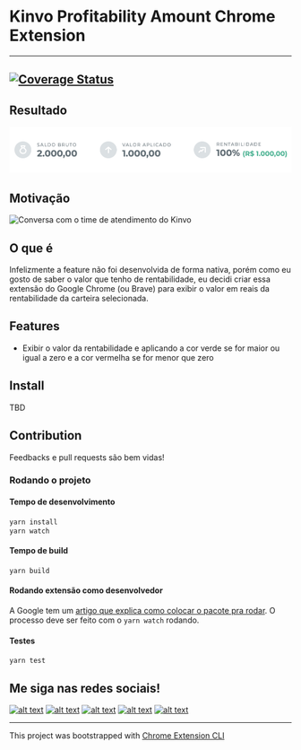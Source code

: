 # Kinvo Profitability Amount Chrome Extension
---
[![Coverage Status](https://coveralls.io/repos/github/salesgu/kinvo-profitability-amount-chrome-extension/badge.svg)](https://coveralls.io/github/salesgu/kinvo-profitability-amount-chrome-extension)
---
## Resultado
![Image of feature running](readme/screenshot.png "Image of feature running")

## Motivação
<img src="https://raw.githubusercontent.com/salesgu/kinvo-profitability-amount-chrome-extension/main/readme/kinvo-motivation.jpeg" alt="Conversa com o time de atendimento do Kinvo" width="375" />

## O que é
Infelizmente a feature não foi desenvolvida de forma nativa, porém como eu gosto de saber o valor que tenho de rentabilidade, eu decidi criar essa extensão do Google Chrome (ou Brave) para exibir o valor em reais da rentabilidade da carteira selecionada.

## Features

- Exibir o valor da rentabilidade e aplicando a cor verde se for maior ou igual a zero e a cor vermelha se for menor que zero

## Install

TBD

## Contribution

Feedbacks e pull requests são bem vidas!

### Rodando o projeto

#### Tempo de desenvolvimento
```
yarn install
yarn watch
```

#### Tempo de build
```
yarn build
```

#### Rodando extensão como desenvolvedor
A Google tem um [artigo que explica como colocar o pacote pra rodar](https://developer.chrome.com/docs/extensions/mv3/getstarted/#manifest). O processo deve ser feito com o `yarn watch` rodando.

#### Testes
```
yarn test
```

## Me siga nas redes sociais!

[![alt text](https://gussales-fe-73lfksp0l-salesgu.vercel.app/social-media-icons/twitter.png)](https://twitter.com/gussalesdev)
[![alt text](https://gussales-fe-73lfksp0l-salesgu.vercel.app/social-media-icons/instagram.png)](https://www.instagram.com/gussales.dev/)
[![alt text](https://gussales-fe-73lfksp0l-salesgu.vercel.app/social-media-icons/youtube.png)](https://canal.gussales.dev)
[![alt text](https://gussales-fe-73lfksp0l-salesgu.vercel.app/social-media-icons/linkedin.png)](https://www.linkedin.com/in/gsaless/)
[![alt text](https://gussales-fe-73lfksp0l-salesgu.vercel.app/social-media-icons/site.png)](https://gussales.dev)

---

This project was bootstrapped with [Chrome Extension CLI](https://github.com/dutiyesh/chrome-extension-cli)

